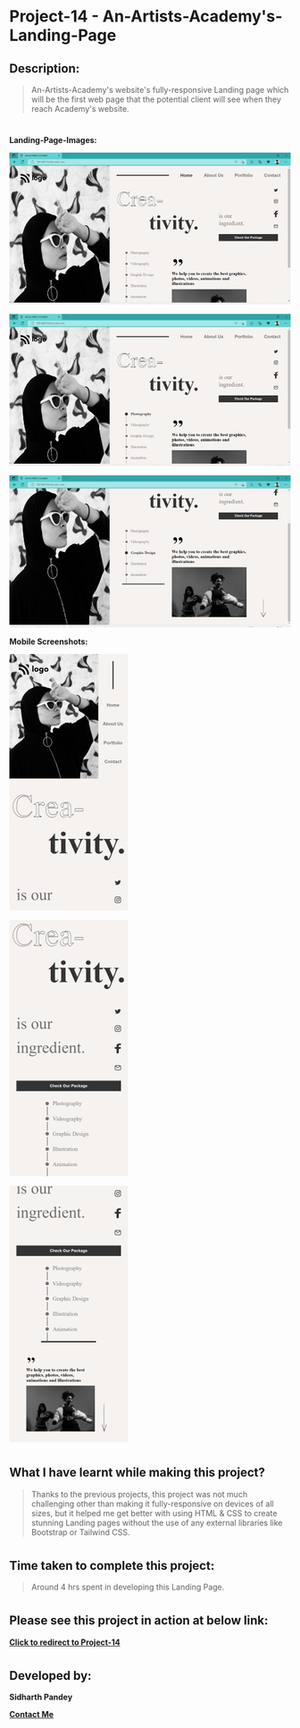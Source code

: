 # Project-14 - An-Artists-Academy's-Landing-Page


## Description:

> An-Artists-Academy's website's fully-responsive Landing page which will be the first web page that the potential client will see when they reach Academy's website.

# 

**Landing-Page-Images:**


![Landing-Page-Image-01](./screenshots/Landing-Page-14.01.png)

![Landing-Page-Image-02](./screenshots/Landing-Page-14.02.png)

![Landing-Page-Image-03](./screenshots/Landing-Page-14.03.png)

**Mobile Screenshots:**

![Landing-Page-Image-04](./screenshots/Landing-Page-14.04-iPhone_XR.png)

![Landing-Page-Image-05](./screenshots/Landing-Page-14.05-iPhone_XR.png)

![Landing-Page-Image-06](./screenshots/Landing-Page-14.06-iPhone_XR.png)


#

## What I have learnt while making this project?

> Thanks to the previous projects, this project was not much challenging other than making it fully-responsive on devices of all sizes, but it helped me get better with using HTML & CSS to create stunning Landing pages without the use of any external libraries like Bootstrap or Tailwind CSS.

#

## Time taken to complete this project:
> Around 4 hrs spent in developing this Landing Page.

#

## Please see this project in action at below link:

**[Click to redirect to Project-14](https://p14-dance-artistry.netlify.app/)**

#

## Developed by:

**Sidharth Pandey**

**[Contact Me](mailto:sidp0008@gmail.com)**

#